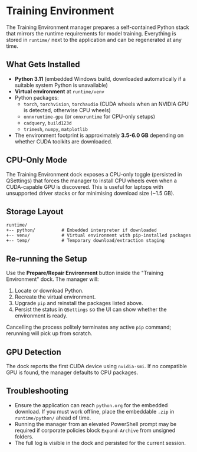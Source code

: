 ﻿# Training Environment

The Training Environment manager prepares a self-contained Python stack that mirrors the runtime requirements for model training. Everything is stored in `runtime/` next to the application and can be regenerated at any time.

## What Gets Installed
- **Python 3.11** (embedded Windows build, downloaded automatically if a suitable system Python is unavailable)
- **Virtual environment** at `runtime/venv`
- Python packages:
  - `torch`, `torchvision`, `torchaudio` (CUDA wheels when an NVIDIA GPU is detected, otherwise CPU wheels)
  - `onnxruntime-gpu` (or `onnxruntime` for CPU-only setups)
  - `cadquery`, `build123d`
  - `trimesh`, `numpy`, `matplotlib`
- The environment footprint is approximately **3.5-6.0 GB** depending on whether CUDA toolkits are downloaded.

## CPU-Only Mode
The Training Environment dock exposes a CPU-only toggle (persisted in QSettings) that forces the manager to install CPU wheels even when a CUDA-capable GPU is discovered. This is useful for laptops with unsupported driver stacks or for minimising download size (~1.5 GB).

## Storage Layout
```
runtime/
+-- python/          # Embedded interpreter if downloaded
+-- venv/            # Virtual environment with pip-installed packages
+-- temp/            # Temporary download/extraction staging
```

## Re-running the Setup
Use the **Prepare/Repair Environment** button inside the "Training Environment" dock. The manager will:
1. Locate or download Python.
2. Recreate the virtual environment.
3. Upgrade `pip` and reinstall the packages listed above.
4. Persist the status in `QSettings` so the UI can show whether the environment is ready.

Cancelling the process politely terminates any active `pip` command; rerunning will pick up from scratch.

## GPU Detection
The dock reports the first CUDA device using `nvidia-smi`. If no compatible GPU is found, the manager defaults to CPU packages.

## Troubleshooting
- Ensure the application can reach `python.org` for the embedded download. If you must work offline, place the embeddable `.zip` in `runtime/python/` ahead of time.
- Running the manager from an elevated PowerShell prompt may be required if corporate policies block `Expand-Archive` from unsigned folders.
- The full log is visible in the dock and persisted for the current session.
